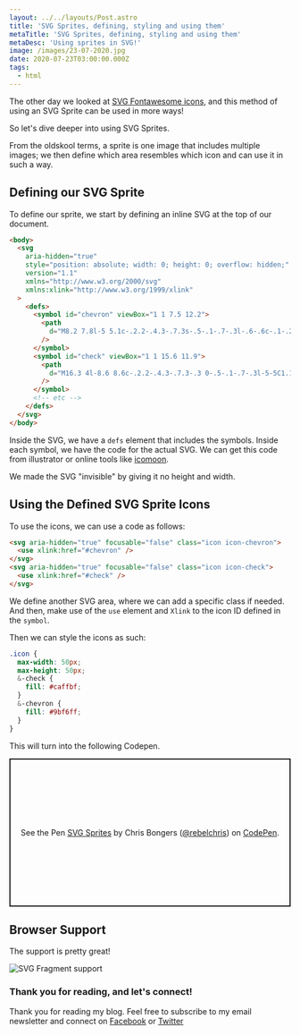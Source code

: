 ```yaml
---
layout: ../../layouts/Post.astro
title: 'SVG Sprites, defining, styling and using them'
metaTitle: 'SVG Sprites, defining, styling and using them'
metaDesc: 'Using sprites in SVG!'
image: /images/23-07-2020.jpg
date: 2020-07-23T03:00:00.000Z
tags:
  - html
---
```


The other day we looked at [SVG Fontawesome icons](https://daily-dev-tips.com/posts/fontawesome-svg-alternative/), and this method of using an SVG Sprite can be used in more ways!

So let's dive deeper into using SVG Sprites.

From the oldskool terms, a sprite is one image that includes multiple images; we then define which area resembles which icon and can use it in such a way.

## Defining our SVG Sprite

To define our sprite, we start by defining an inline SVG at the top of our document.

```html
<body>
  <svg
    aria-hidden="true"
    style="position: absolute; width: 0; height: 0; overflow: hidden;"
    version="1.1"
    xmlns="http://www.w3.org/2000/svg"
    xmlns:xlink="http://www.w3.org/1999/xlink"
  >
    <defs>
      <symbol id="chevron" viewBox="1 1 7.5 12.2">
        <path
          d="M8.2 7.8l-5 5.1c-.2.2-.4.3-.7.3s-.5-.1-.7-.3l-.6-.6c-.1-.2-.2-.4-.2-.7 0-.3.1-.5.3-.7L5 7.1 1.3 3.3c-.2-.2-.3-.4-.3-.7 0-.3.1-.5.3-.7l.6-.6c.1-.2.4-.3.7-.3.3 0 .5.1.7.3l5 5.1c.2.2.3.4.3.7-.1.3-.2.5-.4.7"
        />
      </symbol>
      <symbol id="check" viewBox="1 1 15.6 11.9">
        <path
          d="M16.3 4l-8.6 8.6c-.2.2-.4.3-.7.3-.3 0-.5-.1-.7-.3l-5-5C1.1 7.5 1 7.2 1 7c0-.3.1-.5.3-.7l1.4-1.4c.2-.2.4-.3.7-.3.3 0 .5.1.7.3l3 3 6.6-6.6c0-.2.3-.3.5-.3.3 0 .5.1.7.3l1.4 1.4c.2.2.3.4.3.7 0 .2-.1.4-.3.6"
        />
      </symbol>
      <!-- etc -->
    </defs>
  </svg>
</body>
```

Inside the SVG, we have a `defs` element that includes the symbols. Inside each symbol, we have the code for the actual SVG. We can get this code from illustrator or online tools like [icomoon](https://icomoon.io/).

We made the SVG "invisible" by giving it no height and width.

## Using the Defined SVG Sprite Icons

To use the icons, we can use a code as follows:

```html
<svg aria-hidden="true" focusable="false" class="icon icon-chevron">
  <use xlink:href="#chevron" />
</svg>
<svg aria-hidden="true" focusable="false" class="icon icon-check">
  <use xlink:href="#check" />
</svg>
```

We define another SVG area, where we can add a specific class if needed. And then, make use of the `use` element and `Xlink` to the icon ID defined in the `symbol`.

Then we can style the icons as such:

```css
.icon {
  max-width: 50px;
  max-height: 50px;
  &-check {
    fill: #caffbf;
  }
  &-chevron {
    fill: #9bf6ff;
  }
}
```

This will turn into the following Codepen.

<p class="codepen" data-height="265" data-theme-id="dark" data-default-tab="html,result" data-user="rebelchris" data-slug-hash="bGEzrxx" style="height: 265px; box-sizing: border-box; display: flex; align-items: center; justify-content: center; border: 2px solid; margin: 1em 0; padding: 1em;" data-pen-title="SVG Sprites">
  <span>See the Pen <a href="https://codepen.io/rebelchris/pen/bGEzrxx">
  SVG Sprites</a> by Chris Bongers (<a href="https://codepen.io/rebelchris">@rebelchris</a>)
  on <a href="https://codepen.io">CodePen</a>.</span>
</p>
<script async src="https://static.codepen.io/assets/embed/ei.js"></script>

## Browser Support

The support is pretty great!

![SVG Fragment support](https://caniuse.bitsofco.de/image/svg-fragment.png)

### Thank you for reading, and let's connect!

Thank you for reading my blog. Feel free to subscribe to my email newsletter and connect on [Facebook](https://www.facebook.com/DailyDevTipsBlog) or [Twitter](https://twitter.com/DailyDevTips1)

